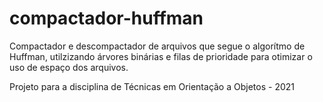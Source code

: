 # compactador-huffman
Compactador e descompactador de arquivos que segue o algorítmo de Huffman, utilzizando
árvores binárias e filas de prioridade para otimizar o uso de espaço dos arquivos.

Projeto para a disciplina de Técnicas em Orientação a Objetos - 2021 